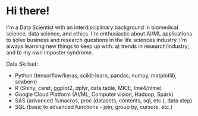 # Hi there!

I'm a Data Scientist with an interdisciplinary background in biomedical science, data science, and ethics. I'm enthusiastic about AI/ML applications to solve business and research questions in the life sciences industry. I'm always learning new things to keep up with: a) trends in research/industry; and b) my own imposter syndrome.

Data Skillset: 
- Python (tensorflow/keras, scikit-learn, pandas, numpy, matplotlib, seaborn)
- R (Shiny, caret, ggplot2, dplyr, data.table, MICE, lme4/nlme)
- Google Cloud Platform (AI/ML, Computer vision, Hadoop, Spark)
- SAS (advanced %macros, proc (datasets, contents, sql, etc.), data step)
- SQL (basic to advanced functions - join, group by, cursors, etc.)


<!--
**sheensta/sheensta** is a ✨ _special_ ✨ repository because its `README.md` (this file) appears on your GitHub profile.

Here are some ideas to get you started:

- 🔭 I’m currently working on ..
- 🌱 I’m currently learning ...
- 👯 I’m looking to collaborate on ...
- 🤔 I’m looking for help with ...
- 💬 Ask me about ...
- 📫 How to reach me: ...
- 😄 Pronouns: ...
- ⚡ Fun fact: ...
-->

